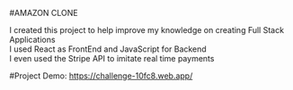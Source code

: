 #AMAZON CLONE

I created this project to help improve my knowledge on creating Full Stack Applications <br/>
I used React as FrontEnd and JavaScript for Backend <br/>
I even used the Stripe API to imitate real time payments

#Project Demo: https://challenge-10fc8.web.app/
